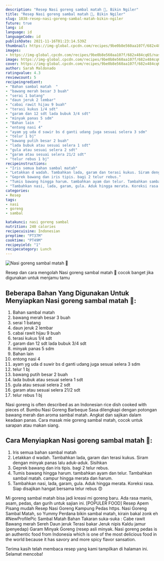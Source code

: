 ```yaml
---
description: "Resep Nasi goreng sambal matah 🤤, Bikin Ngiler"
title: "Resep Nasi goreng sambal matah 🤤, Bikin Ngiler"
slug: 1038-resep-nasi-goreng-sambal-matah-bikin-ngiler
future: true
lang: id
language: id
languageCode: id
publishDate: 2021-11-16T01:23:14.539Z 
thumbnail: https://img-global.cpcdn.com/recipes/9be0b8e560aa107f/682x484cq65/nasi-goreng-sambal-matah-foto-resep-utama.png
images:
- https://img-global.cpcdn.com/recipes/9be0b8e560aa107f/682x484cq65/nasi-goreng-sambal-matah-foto-resep-utama.png
image: https://img-global.cpcdn.com/recipes/9be0b8e560aa107f/682x484cq65/nasi-goreng-sambal-matah-foto-resep-utama.png
cover: https://img-global.cpcdn.com/recipes/9be0b8e560aa107f/682x484cq65/nasi-goreng-sambal-matah-foto-resep-utama.png
author: Sarah Maldonado
ratingvalue: 4.3
reviewcount: 5
recipeingredient:
- "Bahan sambal matah  "
- "bawang merah besar 3 buah"
- "serai 1 batang"
- "daun jeruk 2 lembar"
- "cabai rawit hijau 9 buah"
- "terasi kukus 1/4 sdt"
- "garam dan 12 sdt lada bubuk 3/4 sdt"
- "minyak panas 5 sdm"
- "Bahan lain  "
- "entong nasi 4"
- "ayam yg uda d suwir bs d ganti udang juga sesuai selera 3 sdm"
- "telur 1 bj"
- "bawang putih besar 2 buah"
- "lada bubuk atau sesuai selera 1 sdt"
- "gula atau sesuai selera 2 sdt"
- "garam atau sesuai selera 21/2 sdt"
- "telur rebus 1 bj"
recipeinstructions:
- "Iris semua bahan sambal matah"
- "Letakkan d wadah. Tambahkan lada, garam dan terasi kukus. Siram dengan minyak panas lalu aduk-aduk. Sisihkan"
- "Geprek bawang dan iris tipis. bagi 2 telur rebus."
- "Tumis bawang hingga harum. tambahkan ayam dan telur. Tambahkan sambal matah. campur hingga merata dan harum."
- "Tambahkan nasi, lada, garam, gula. Aduk hingga merata. Koreksi rasa. Siap disajikan hangat bersama telur rebus 😍"
categories:
- Resep
tags:
- nasi
- goreng
- sambal

katakunci: nasi goreng sambal 
nutrition: 240 calories
recipecuisine: Indonesian
preptime: "PT37M"
cooktime: "PT49M"
recipeyield: "1"
recipecategory: Lunch
---
```



![Nasi goreng sambal matah 🤤](https://img-global.cpcdn.com/recipes/9be0b8e560aa107f/682x484cq65/nasi-goreng-sambal-matah-foto-resep-utama.png)

Resep dan cara mengolah  Nasi goreng sambal matah 🤤 cocok banget jika digunakan untuk menjamu tamu

<!--inarticleads1-->

## Beberapa Bahan Yang Digunakan Untuk Menyiapkan Nasi goreng sambal matah 🤤:

1. Bahan sambal matah  
1. bawang merah besar 3 buah
1. serai 1 batang
1. daun jeruk 2 lembar
1. cabai rawit hijau 9 buah
1. terasi kukus 1/4 sdt
1. garam dan 12 sdt lada bubuk 3/4 sdt
1. minyak panas 5 sdm
1. Bahan lain  
1. entong nasi 4
1. ayam yg uda d suwir bs d ganti udang juga sesuai selera 3 sdm
1. telur 1 bj
1. bawang putih besar 2 buah
1. lada bubuk atau sesuai selera 1 sdt
1. gula atau sesuai selera 2 sdt
1. garam atau sesuai selera 21/2 sdt
1. telur rebus 1 bj

Nasi goreng is often described as an Indonesian rice dish cooked with pieces of. Bumbu Nasi Goreng Barbeque Sasa dilengkapi dengan potongan bawang merah dan aroma sambal matah. Angkat dan sajikan dalam keadaan panas. Cara masak mie goreng sambal matah, cocok untuk sarapan atau makan siang. 

<!--inarticleads2-->

## Cara Menyiapkan Nasi goreng sambal matah 🤤:

1. Iris semua bahan sambal matah
1. Letakkan d wadah. Tambahkan lada, garam dan terasi kukus. Siram dengan minyak panas lalu aduk-aduk. Sisihkan
1. Geprek bawang dan iris tipis. bagi 2 telur rebus.
1. Tumis bawang hingga harum. tambahkan ayam dan telur. Tambahkan sambal matah. campur hingga merata dan harum.
1. Tambahkan nasi, lada, garam, gula. Aduk hingga merata. Koreksi rasa. Siap disajikan hangat bersama telur rebus 😍


Mi goreng sambal matah bisa jadi kreasi mi goreng baru. Ada rasa manis, asam, pedas, dan gurih untuk sajian ini. [POPULER FOOD] Resep Apem Pisang mudah Resep Nasi Goreng Kampung Pedas https. Nasi Goreng Sambal Matah, so Yummy Perdana bikin sambal matah, kirain bakal zonk eh #NewProfilePic Sambal Matah Bahan Takaran suka-suka : Cabe rawit Bawang merah Sereh Daun jeruk Terasi bakar Jeruk nipis Kaldu jamur (penyedap) Garam Minyak Goreng (resep asli minyak. Nasi goreng pedas is an authentic food from Indonesia which is one of the most delicious food in the world because it has savory and more spicy flavor sansation. 

Terima kasih telah membaca resep yang kami tampilkan di halaman ini. Selamat mencoba!

